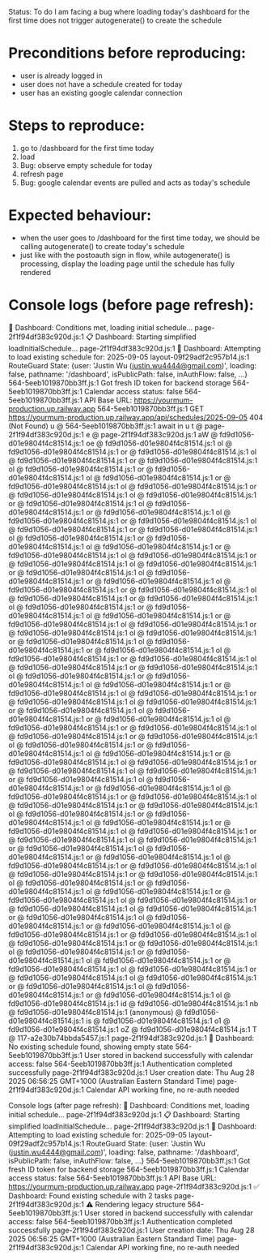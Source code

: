 Status: To do
I am facing a bug where loading today's dashboard for the first time does not trigger autogenerate() to create the schedule

# Preconditions before reproducing:
- user is already logged in
- user does not have a schedule created for today
- user has an existing google calendar connection

# Steps to reproduce:
1. go to /dashboard for the first time today
2. load
3. Bug: observe empty schedule for today
4. refresh page
5. Bug: google calendar events are pulled and acts as today's schedule

# Expected behaviour:
- when the user goes to /dashboard for the first time today, we should be calling autogenerate() to create today's schedule
- just like with the postoauth sign in flow, while autogenerate() is processing, display the loading page until the schedule has fully rendered

# Console logs (before page refresh):
🚀 Dashboard: Conditions met, loading initial schedule...
page-2f1f94df383c920d.js:1 📋 Dashboard: Starting simplified loadInitialSchedule...
page-2f1f94df383c920d.js:1 📅 Dashboard: Attempting to load existing schedule for: 2025-09-05
layout-09f29adf2c957b14.js:1 RouteGuard State: {user: 'Justin Wu (justin.wu4444@gmail.com)', loading: false, pathname: '/dashboard', isPublicPath: false, inAuthFlow: false, …}
564-5eeb1019870bb3ff.js:1 Got fresh ID token for backend storage
564-5eeb1019870bb3ff.js:1 Calendar access status: false
564-5eeb1019870bb3ff.js:1 API Base URL: https://yourmum-production.up.railway.app
564-5eeb1019870bb3ff.js:1  GET https://yourmum-production.up.railway.app/api/schedules/2025-09-05 404 (Not Found)
u @ 564-5eeb1019870bb3ff.js:1
await in u
t @ page-2f1f94df383c920d.js:1
e @ page-2f1f94df383c920d.js:1
aW @ fd9d1056-d01e9804f4c81514.js:1
oe @ fd9d1056-d01e9804f4c81514.js:1
ol @ fd9d1056-d01e9804f4c81514.js:1
or @ fd9d1056-d01e9804f4c81514.js:1
ol @ fd9d1056-d01e9804f4c81514.js:1
or @ fd9d1056-d01e9804f4c81514.js:1
ol @ fd9d1056-d01e9804f4c81514.js:1
or @ fd9d1056-d01e9804f4c81514.js:1
ol @ fd9d1056-d01e9804f4c81514.js:1
or @ fd9d1056-d01e9804f4c81514.js:1
ol @ fd9d1056-d01e9804f4c81514.js:1
or @ fd9d1056-d01e9804f4c81514.js:1
ol @ fd9d1056-d01e9804f4c81514.js:1
or @ fd9d1056-d01e9804f4c81514.js:1
ol @ fd9d1056-d01e9804f4c81514.js:1
or @ fd9d1056-d01e9804f4c81514.js:1
ol @ fd9d1056-d01e9804f4c81514.js:1
or @ fd9d1056-d01e9804f4c81514.js:1
ol @ fd9d1056-d01e9804f4c81514.js:1
or @ fd9d1056-d01e9804f4c81514.js:1
ol @ fd9d1056-d01e9804f4c81514.js:1
or @ fd9d1056-d01e9804f4c81514.js:1
ol @ fd9d1056-d01e9804f4c81514.js:1
or @ fd9d1056-d01e9804f4c81514.js:1
ol @ fd9d1056-d01e9804f4c81514.js:1
or @ fd9d1056-d01e9804f4c81514.js:1
ol @ fd9d1056-d01e9804f4c81514.js:1
or @ fd9d1056-d01e9804f4c81514.js:1
ol @ fd9d1056-d01e9804f4c81514.js:1
or @ fd9d1056-d01e9804f4c81514.js:1
ol @ fd9d1056-d01e9804f4c81514.js:1
or @ fd9d1056-d01e9804f4c81514.js:1
ol @ fd9d1056-d01e9804f4c81514.js:1
or @ fd9d1056-d01e9804f4c81514.js:1
ol @ fd9d1056-d01e9804f4c81514.js:1
or @ fd9d1056-d01e9804f4c81514.js:1
ol @ fd9d1056-d01e9804f4c81514.js:1
or @ fd9d1056-d01e9804f4c81514.js:1
ol @ fd9d1056-d01e9804f4c81514.js:1
or @ fd9d1056-d01e9804f4c81514.js:1
ol @ fd9d1056-d01e9804f4c81514.js:1
or @ fd9d1056-d01e9804f4c81514.js:1
ol @ fd9d1056-d01e9804f4c81514.js:1
or @ fd9d1056-d01e9804f4c81514.js:1
ol @ fd9d1056-d01e9804f4c81514.js:1
or @ fd9d1056-d01e9804f4c81514.js:1
ol @ fd9d1056-d01e9804f4c81514.js:1
or @ fd9d1056-d01e9804f4c81514.js:1
ol @ fd9d1056-d01e9804f4c81514.js:1
or @ fd9d1056-d01e9804f4c81514.js:1
ol @ fd9d1056-d01e9804f4c81514.js:1
or @ fd9d1056-d01e9804f4c81514.js:1
ol @ fd9d1056-d01e9804f4c81514.js:1
or @ fd9d1056-d01e9804f4c81514.js:1
ol @ fd9d1056-d01e9804f4c81514.js:1
or @ fd9d1056-d01e9804f4c81514.js:1
ol @ fd9d1056-d01e9804f4c81514.js:1
or @ fd9d1056-d01e9804f4c81514.js:1
ol @ fd9d1056-d01e9804f4c81514.js:1
or @ fd9d1056-d01e9804f4c81514.js:1
ol @ fd9d1056-d01e9804f4c81514.js:1
or @ fd9d1056-d01e9804f4c81514.js:1
ol @ fd9d1056-d01e9804f4c81514.js:1
or @ fd9d1056-d01e9804f4c81514.js:1
ol @ fd9d1056-d01e9804f4c81514.js:1
or @ fd9d1056-d01e9804f4c81514.js:1
ol @ fd9d1056-d01e9804f4c81514.js:1
or @ fd9d1056-d01e9804f4c81514.js:1
ol @ fd9d1056-d01e9804f4c81514.js:1
or @ fd9d1056-d01e9804f4c81514.js:1
ol @ fd9d1056-d01e9804f4c81514.js:1
or @ fd9d1056-d01e9804f4c81514.js:1
ol @ fd9d1056-d01e9804f4c81514.js:1
or @ fd9d1056-d01e9804f4c81514.js:1
ol @ fd9d1056-d01e9804f4c81514.js:1
or @ fd9d1056-d01e9804f4c81514.js:1
ol @ fd9d1056-d01e9804f4c81514.js:1
or @ fd9d1056-d01e9804f4c81514.js:1
ol @ fd9d1056-d01e9804f4c81514.js:1
or @ fd9d1056-d01e9804f4c81514.js:1
ol @ fd9d1056-d01e9804f4c81514.js:1
or @ fd9d1056-d01e9804f4c81514.js:1
ol @ fd9d1056-d01e9804f4c81514.js:1
or @ fd9d1056-d01e9804f4c81514.js:1
ol @ fd9d1056-d01e9804f4c81514.js:1
or @ fd9d1056-d01e9804f4c81514.js:1
ol @ fd9d1056-d01e9804f4c81514.js:1
or @ fd9d1056-d01e9804f4c81514.js:1
ol @ fd9d1056-d01e9804f4c81514.js:1
or @ fd9d1056-d01e9804f4c81514.js:1
ol @ fd9d1056-d01e9804f4c81514.js:1
or @ fd9d1056-d01e9804f4c81514.js:1
ol @ fd9d1056-d01e9804f4c81514.js:1
or @ fd9d1056-d01e9804f4c81514.js:1
ol @ fd9d1056-d01e9804f4c81514.js:1
or @ fd9d1056-d01e9804f4c81514.js:1
ol @ fd9d1056-d01e9804f4c81514.js:1
or @ fd9d1056-d01e9804f4c81514.js:1
ol @ fd9d1056-d01e9804f4c81514.js:1
or @ fd9d1056-d01e9804f4c81514.js:1
ol @ fd9d1056-d01e9804f4c81514.js:1
or @ fd9d1056-d01e9804f4c81514.js:1
ol @ fd9d1056-d01e9804f4c81514.js:1
or @ fd9d1056-d01e9804f4c81514.js:1
ol @ fd9d1056-d01e9804f4c81514.js:1
or @ fd9d1056-d01e9804f4c81514.js:1
ol @ fd9d1056-d01e9804f4c81514.js:1
or @ fd9d1056-d01e9804f4c81514.js:1
ol @ fd9d1056-d01e9804f4c81514.js:1
or @ fd9d1056-d01e9804f4c81514.js:1
ol @ fd9d1056-d01e9804f4c81514.js:1
or @ fd9d1056-d01e9804f4c81514.js:1
ol @ fd9d1056-d01e9804f4c81514.js:1
or @ fd9d1056-d01e9804f4c81514.js:1
ol @ fd9d1056-d01e9804f4c81514.js:1
id @ fd9d1056-d01e9804f4c81514.js:1
nb @ fd9d1056-d01e9804f4c81514.js:1
(anonymous) @ fd9d1056-d01e9804f4c81514.js:1
is @ fd9d1056-d01e9804f4c81514.js:1
o1 @ fd9d1056-d01e9804f4c81514.js:1
oZ @ fd9d1056-d01e9804f4c81514.js:1
T @ 117-a2e30b74bbda5457.js:1
page-2f1f94df383c920d.js:1 📝 Dashboard: No existing schedule found, showing empty state
564-5eeb1019870bb3ff.js:1 User stored in backend successfully with calendar access: false
564-5eeb1019870bb3ff.js:1 Authentication completed successfully
page-2f1f94df383c920d.js:1 User creation date: Thu Aug 28 2025 06:56:25 GMT+1000 (Australian Eastern Standard Time)
page-2f1f94df383c920d.js:1 Calendar API working fine, no re-auth needed

Console logs (after page refresh):
🚀 Dashboard: Conditions met, loading initial schedule...
page-2f1f94df383c920d.js:1 📋 Dashboard: Starting simplified loadInitialSchedule...
page-2f1f94df383c920d.js:1 📅 Dashboard: Attempting to load existing schedule for: 2025-09-05
layout-09f29adf2c957b14.js:1 RouteGuard State: {user: 'Justin Wu (justin.wu4444@gmail.com)', loading: false, pathname: '/dashboard', isPublicPath: false, inAuthFlow: false, …}
564-5eeb1019870bb3ff.js:1 Got fresh ID token for backend storage
564-5eeb1019870bb3ff.js:1 Calendar access status: false
564-5eeb1019870bb3ff.js:1 API Base URL: https://yourmum-production.up.railway.app
page-2f1f94df383c920d.js:1 ✅ Dashboard: Found existing schedule with 2 tasks
page-2f1f94df383c920d.js:1 ⚠️ Rendering legacy structure
564-5eeb1019870bb3ff.js:1 User stored in backend successfully with calendar access: false
564-5eeb1019870bb3ff.js:1 Authentication completed successfully
page-2f1f94df383c920d.js:1 User creation date: Thu Aug 28 2025 06:56:25 GMT+1000 (Australian Eastern Standard Time)
page-2f1f94df383c920d.js:1 Calendar API working fine, no re-auth needed
